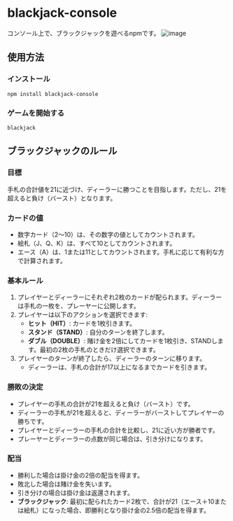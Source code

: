# blackjack-console

コンソール上で、ブラックジャックを遊べるnpmです。
![image](https://github.com/user-attachments/assets/773d390a-943c-4a4a-a6af-116a78f43461)

## 使用方法

### インストール

`npm install blackjack-console`

### ゲームを開始する

`blackjack`

## ブラックジャックのルール

### 目標

手札の合計値を21に近づけ、ディーラーに勝つことを目指します。ただし、21を超えると負け（バースト）となります。

### カードの値

- 数字カード（2〜10）は、その数字の値としてカウントされます。
- 絵札（J、Q、K）は、すべて10としてカウントされます。
- エース（A）は、1または11としてカウントされます。手札に応じて有利な方で計算されます。

### 基本ルール

1. プレイヤーとディーラーにそれぞれ2枚のカードが配られます。ディーラーは手札の一枚を、プレーヤーに公開します。
2. プレイヤーは以下のアクションを選択できます:
   - **ヒット（HIT）**: カードを1枚引きます。
   - **スタンド（STAND）**: 自分のターンを終了します。
   - **ダブル（DOUBLE）**: 賭け金を2倍にしてカードを1枚引き、STANDします。最初の2枚の手札のときだけ選択できます。
3. プレイヤーのターンが終了したら、ディーラーのターンに移ります。
   - ディーラーは、手札の合計が17以上になるまでカードを引きます。

### 勝敗の決定

- プレイヤーの手札の合計が21を超えると負け（バースト）です。
- ディーラーの手札が21を超えると、ディーラーがバーストしてプレイヤーの勝ちです。
- プレイヤーとディーラーの手札の合計を比較し、21に近い方が勝者です。
- プレーヤーとディーラーの点数が同じ場合は、引き分けになります。

### 配当

- 勝利した場合は掛け金の2倍の配当を得ます。
- 敗北した場合は賭け金を失います。
- 引き分けの場合は掛け金は返還されます。
- **ブラックジャック**: 最初に配られたカード2枚で、合計が21（エース＋10または絵札）になった場合、即勝利となり掛け金の2.5倍の配当を得ます。
